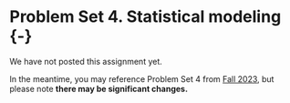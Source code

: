 
# Problem Set 4. Statistical modeling {-}

We have not posted this assignment yet. 

In the meantime, you may reference Problem Set 4 from [Fall 2023](https://causal3900.github.io/fa23/problem-set-4.-statistical-modeling.html), but please note **there may be significant changes.**

